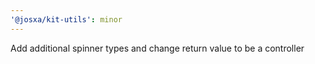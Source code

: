 ```yaml
---
'@josxa/kit-utils': minor
---
```


Add additional spinner types and change return value to be a controller
